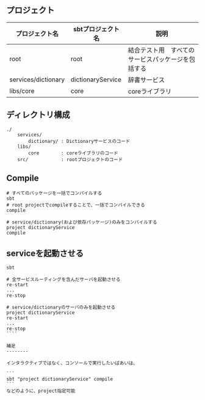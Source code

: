 
プロジェクト
-----------

| プロジェクト名      | sbtプロジェクト名          | 説明                                                          |
| ------------------- | -------------------------- | ------------------------------------------------------------- |
| root                | root                       | 結合テスト用　すべてのサービスパッケージを包括する            |
| services/dictionary | dictionaryService          | 辞書サービス                                                  |
| libs/core           | core                       | coreライブラリ                                                |

ディレクトリ構成
----------------

```
./
    services/
        dictionary/ : Dictionaryサービスのコード
    libs/
        core        : coreライブラリのコード
    src/            : rootプロジェクトのコード
```

Compile
-------

```
# すべてのパッケージを一括でコンパイルする
sbt
# root projectでcompileすることで、一括でコンパイルできる
compile

# service/dictionary(および依存パッケージ)のみをコンパイルする
project dictionaryService
compile
```

serviceを起動させる
----------------------

``````
sbt

# 全サービスルーティングを含んだサーバを起動させる
re-start
...
re-stop

# service/dictionaryのサーバのみを起動させる
project dictionaryService
re-start
...
re-stop
````

補足
--------

インタラクティブではなく、コンソールで実行したいばあいは、

```
sbt "project dictionaryService" compile
```
などのように、project指定可能
